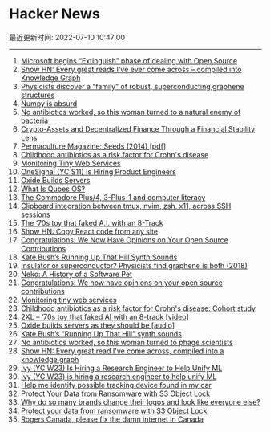# Hacker News

最近更新时间: 2022-07-10 10:47:00

--- 
1. [Microsoft begins “Extinguish” phase of dealing with Open Source](https://lunduke.substack.com/p/microsoft-begins-extinguish-phase) 
2. [Show HN: Every great reads I've ever come across – compiled into Knowledge Graph](https://prashantbarahi.com.np/knowledge-graph) 
3. [Physicists discover a “family” of robust, superconducting graphene structures](https://news.mit.edu/2022/superconducting-graphene-family-0708) 
4. [Numpy is absurd](https://gist.github.com/Moelf/59d6312c51c250ba251125e54bea7282) 
5. [No antibiotics worked, so this woman turned to a natural enemy of bacteria](https://edition.cnn.com/2022/07/08/health/phage-superbug-killer-life-itself-wellness/index.html) 
6. [Crypto-Assets and Decentralized Finance Through a Financial Stability Lens](https://www.federalreserve.gov/newsevents/speech/brainard20220708a.htm) 
7. [Permaculture Magazine: Seeds (2014) [pdf]](https://www.permaculturedesignmagazine.com/_files/ugd/dc9cdb_b91d8585b10148148268fb7a9169da72.pdf) 
8. [Childhood antibiotics as a risk factor for Crohn's disease](https://www.ncbi.nlm.nih.gov/pmc/articles/PMC9218523/) 
9. [Monitoring Tiny Web Services](https://jvns.ca/blog/2022/07/09/monitoring-small-web-services/) 
10. [OneSignal (YC S11) Is Hiring Product Engineers](https://onesignal.com/careers) 
11. [Oxide Builds Servers](https://changelog.com/podcast/496) 
12. [What Is Qubes OS?](https://www.qubes-os.org/intro/) 
13. [The Commodore Plus/4, 3-Plus-1 and computer literacy](http://oldvcr.blogspot.com/2021/08/the-commodore-plus4-3-plus-1-and.html) 
14. [Clipboard integration between tmux, nvim, zsh, x11, across SSH sessions](https://blog.landofcrispy.com/index.php/2021/01/06/clipboard-integration-between-tmux-nvim-zsh-x11-across-ssh-sessions/) 
15. [The ‘70s toy that faked A.I. with an 8-Track](https://www.youtube.com/watch?v=amuRIydCoJk) 
16. [Show HN: Copy React code from any site](https://sample-code.aspect.app) 
17. [Congratulations: We Now Have Opinions on Your Open Source Contributions](https://lucumr.pocoo.org/2022/7/9/congratulations/) 
18. [Kate Bush’s Running Up That Hill Synth Sounds](https://reverbmachine.com/blog/kate-bush-running-up-that-hill-synth-sounds/) 
19. [Insulator or superconductor? Physicists find graphene is both (2018)](https://news.mit.edu/2018/graphene-insulator-superconductor-0305) 
20. [Neko: A History of a Software Pet](https://eliotakira.com/neko/) 
21. [Congratulations: We now have opinions on your open source contributions](https://lucumr.pocoo.org/2022/7/9/congratulations/) 
22. [Monitoring tiny web services](https://jvns.ca/blog/2022/07/09/monitoring-small-web-services/) 
23. [Childhood antibiotics as a risk factor for Crohn's disease: Cohort study](https://www.ncbi.nlm.nih.gov/pmc/articles/PMC9218523/) 
24. [2XL – ‘70s toy that faked AI with an 8-track [video]](https://www.youtube.com/watch?v=amuRIydCoJk) 
25. [Oxide builds servers as they should be [audio]](https://changelog.com/podcast/496) 
26. [Kate Bush’s “Running Up That Hill” synth sounds](https://reverbmachine.com/blog/kate-bush-running-up-that-hill-synth-sounds/) 
27. [No antibiotics worked, so this woman turned to phage scientists](https://edition.cnn.com/2022/07/08/health/phage-superbug-killer-life-itself-wellness/index.html) 
28. [Show HN: Every great read I've come across, compiled into a knowledge graph](https://prashantbarahi.com.np/knowledge-graph) 
29. [Ivy (YC W23) Is Hiring a Research Engineer to Help Unify ML](https://www.ycombinator.com/companies/ivy/jobs) 
30. [Ivy (YC W23) is hiring a research engineer to help unify ML](https://www.ycombinator.com/companies/ivy/jobs) 
31. [Help me identify possible tracking device found in my car](https://gist.github.com/jwbee/90e32362fd24b1a233b882ffa7950616) 
32. [Protect Your Data from Ransomware with S3 Object Lock](https://blog.symops.com/2022/07/07/prevent-ransomware-s3-object-lock/) 
33. [Why do so many brands change their logos and look like everyone else?](https://velvetshark.com/articles/why-do-brands-change-their-logos-and-look-like-everyone-else) 
34. [Protect your data from ransomware with S3 Object Lock](https://blog.symops.com/2022/07/07/prevent-ransomware-s3-object-lock/) 
35. [Rogers Canada, please fix the damn internet in Canada](https://news.ycombinator.com/item?id=32041238) 
